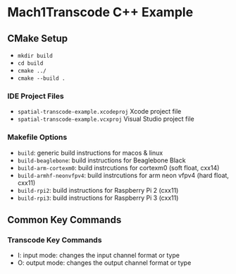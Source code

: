 # Mach1Transcode C++ Example

## CMake Setup
 - `mkdir build`
 - `cd build`
 - `cmake ../`
 - `cmake --build .`

### IDE Project Files
 - `spatial-transcode-example.xcodeproj` Xcode project file
 - `spatial-transcode-example.vcxproj` Visual Studio project file

### Makefile Options
 - `build`: generic build instructions for macos & linux
 - `build-beaglebone`: build instructions for Beaglebone Black
 - `build-arm-cortexm0`: build instrcutions for cortexm0 (soft float, cxx14)
 - `build-armhf-neonvfpv4`: build instrcutions for arm neon vfpv4 (hard float, cxx11)
 - `build-rpi2`: build instructions for Raspberry Pi 2 (cxx11)
 - `build-rpi3`: build instructions for Raspberry Pi 3 (cxx11)

## Common Key Commands

### Transcode Key Commands
 - I: input mode: changes the input channel format or type
 - O: output mode: changes the output channel format or type